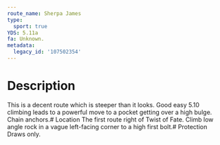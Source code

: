 ```yaml
---
route_name: Sherpa James
type:
  sport: true
YDS: 5.11a
fa: Unknown.
metadata:
  legacy_id: '107502354'
---
```

# Description
This is a decent route which is steeper than it looks.  Good easy 5.10 climbing leads to a powerful move to a pocket getting over a high bulge.  Chain anchors.# Location
The first route right of Twist of Fate.  Climb low angle rock in a vague left-facing corner to a high first bolt.# Protection
Draws only.